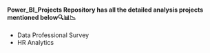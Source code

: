 #### Power_BI_Projects Repository has all the detailed analysis projects mentioned below🔍📊📉
* Data Professional Survey
* HR Analytics
